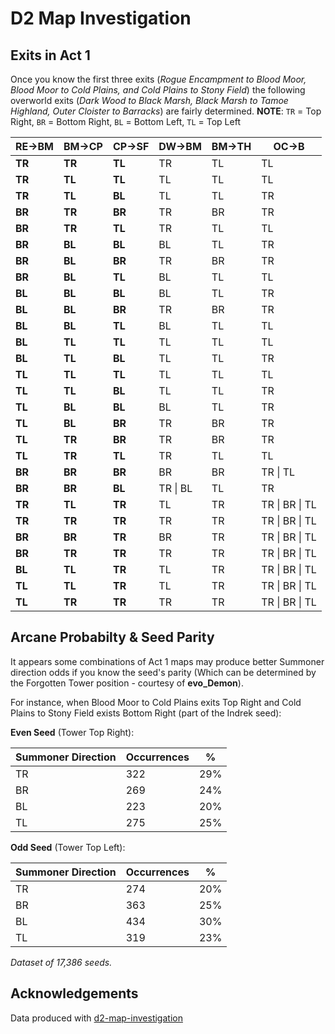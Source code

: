 D2 Map Investigation
====================

## Exits in Act 1

Once you know the first three exits (*Rogue Encampment to Blood Moor, Blood Moor to Cold Plains, and Cold Plains to Stony Field*) the following overworld exits (*Dark Wood to Black Marsh, Black Marsh to Tamoe Highland, Outer Cloister to Barracks*) are fairly determined. **NOTE**: `TR` = Top Right, `BR` = Bottom Right, `BL` = Bottom Left, `TL` = Top Left

| RE->BM | BM->CP | CP->SF | DW->BM   | BM->TH | OC->B          |
| ------ | ------ | ------ | -------- | ------ | -------------- |
| **TR** | **TR** | **TL** | TR       | TL     | TL             |
| **TR** | **TL** | **TL** | TL       | TL     | TL             |
| **TR** | **TL** | **BL** | TL       | TL     | TR             |
| **BR** | **TR** | **BR** | TR       | BR     | TR             |
| **BR** | **TR** | **TL** | TR       | TL     | TL             |
| **BR** | **BL** | **BL** | BL       | TL     | TR             |
| **BR** | **BL** | **BR** | TR       | BR     | TR             |
| **BR** | **BL** | **TL** | BL       | TL     | TL             |
| **BL** | **BL** | **BL** | BL       | TL     | TR             |
| **BL** | **BL** | **BR** | TR       | BR     | TR             |
| **BL** | **BL** | **TL** | BL       | TL     | TL             |
| **BL** | **TL** | **TL** | TL       | TL     | TL             |
| **BL** | **TL** | **BL** | TL       | TL     | TR             |
| **TL** | **TL** | **TL** | TL       | TL     | TL             |
| **TL** | **TL** | **BL** | TL       | TL     | TR             |
| **TL** | **BL** | **BL** | BL       | TL     | TR             |
| **TL** | **BL** | **BR** | TR       | BR     | TR             |
| **TL** | **TR** | **BR** | TR       | BR     | TR             |
| **TL** | **TR** | **TL** | TR       | TL     | TL             |
| **BR** | **BR** | **BR** | BR       | BR     | TR \| TL       |
| **BR** | **BR** | **BL** | TR \| BL | TL     | TR             |
| **TR** | **TL** | **TR** | TL       | TR     | TR \| BR \| TL |
| **TR** | **TR** | **TR** | TR       | TR     | TR \| BR \| TL |
| **BR** | **BR** | **TR** | BR       | TR     | TR \| BR \| TL |
| **BR** | **TR** | **TR** | TR       | TR     | TR \| BR \| TL |
| **BL** | **TL** | **TR** | TL       | TR     | TR \| BR \| TL |
| **TL** | **TL** | **TR** | TL       | TR     | TR \| BR \| TL |
| **TL** | **TR** | **TR** | TR       | TR     | TR \| BR \| TL |

## Arcane Probabilty & Seed Parity

It appears some combinations of Act 1 maps may produce better Summoner direction odds if you know the seed's parity (Which can be determined by the Forgotten Tower position - courtesy of **evo_Demon**).

For instance, when Blood Moor to Cold Plains exits Top Right and Cold Plains to Stony Field exists Bottom Right (part of the Indrek seed):

**Even Seed** (Tower Top Right):

| Summoner Direction | Occurrences | %   |
| ------------------ | ----------- | --- |
| TR                 | 322         | 29% |
| BR                 | 269         | 24% |
| BL                 | 223         | 20% |
| TL                 | 275         | 25% |

**Odd Seed** (Tower Top Left):

| Summoner Direction | Occurrences | %   |
| ------------------ | ----------- | --- |
| TR                 | 274         | 20% |
| BR                 | 363         | 25% |
| BL                 | 434         | 30% |
| TL                 | 319         | 23% |

*Dataset of 17,386 seeds.*

## Acknowledgements

Data produced with [d2-map-investigation](https://github.com/squeek502/d2-map-investigation/)
